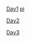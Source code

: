 [Day1](https://github.com/saturn-lab/BDMI-2020A/blob/master/Memos/Study-Memo/74-Day1.md)    [pi](https://github.com/HaoyuanHe0606/Big-Data-Homework/tree/master/pi)

[Day2](https://github.com/saturn-lab/BDMI-2020A/blob/master/Memos/Study-Memo/74-Day2.md)

[Day3](https://github.com/saturn-lab/BDMI-2020A/blob/master/Memos/Study-Memo/74-Day3.md)
